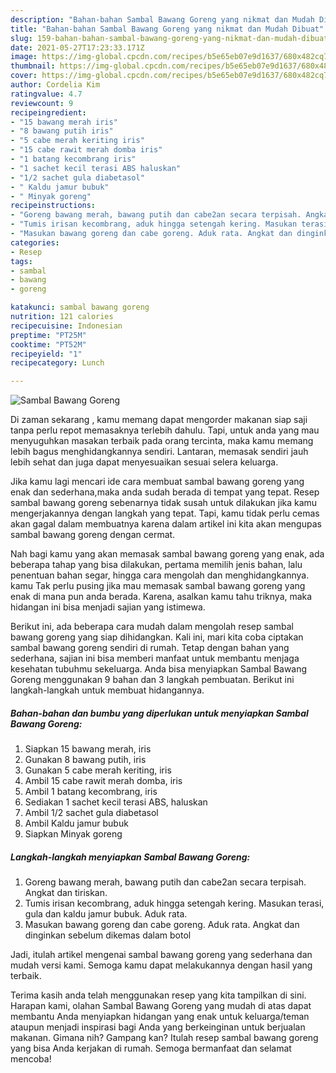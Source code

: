 ```yaml
---
description: "Bahan-bahan Sambal Bawang Goreng yang nikmat dan Mudah Dibuat"
title: "Bahan-bahan Sambal Bawang Goreng yang nikmat dan Mudah Dibuat"
slug: 159-bahan-bahan-sambal-bawang-goreng-yang-nikmat-dan-mudah-dibuat
date: 2021-05-27T17:23:33.171Z
image: https://img-global.cpcdn.com/recipes/b5e65eb07e9d1637/680x482cq70/sambal-bawang-goreng-foto-resep-utama.jpg
thumbnail: https://img-global.cpcdn.com/recipes/b5e65eb07e9d1637/680x482cq70/sambal-bawang-goreng-foto-resep-utama.jpg
cover: https://img-global.cpcdn.com/recipes/b5e65eb07e9d1637/680x482cq70/sambal-bawang-goreng-foto-resep-utama.jpg
author: Cordelia Kim
ratingvalue: 4.7
reviewcount: 9
recipeingredient:
- "15 bawang merah iris"
- "8 bawang putih iris"
- "5 cabe merah keriting iris"
- "15 cabe rawit merah domba iris"
- "1 batang kecombrang iris"
- "1 sachet kecil terasi ABS haluskan"
- "1/2 sachet gula diabetasol"
- " Kaldu jamur bubuk"
- " Minyak goreng"
recipeinstructions:
- "Goreng bawang merah, bawang putih dan cabe2an secara terpisah. Angkat dan tiriskan."
- "Tumis irisan kecombrang, aduk hingga setengah kering. Masukan terasi, gula dan kaldu jamur bubuk. Aduk rata."
- "Masukan bawang goreng dan cabe goreng. Aduk rata. Angkat dan dinginkan sebelum dikemas dalam botol"
categories:
- Resep
tags:
- sambal
- bawang
- goreng

katakunci: sambal bawang goreng 
nutrition: 121 calories
recipecuisine: Indonesian
preptime: "PT25M"
cooktime: "PT52M"
recipeyield: "1"
recipecategory: Lunch

---
```



![Sambal Bawang Goreng](https://img-global.cpcdn.com/recipes/b5e65eb07e9d1637/680x482cq70/sambal-bawang-goreng-foto-resep-utama.jpg)

Di zaman  sekarang , kamu memang dapat mengorder makanan siap saji tanpa perlu repot memasaknya terlebih dahulu. Tapi, untuk anda yang mau menyuguhkan masakan terbaik pada orang tercinta, maka kamu memang lebih bagus menghidangkannya sendiri. Lantaran, memasak sendiri jauh lebih sehat dan juga dapat menyesuaikan sesuai selera keluarga.

Jika kamu lagi mencari ide cara membuat sambal bawang goreng yang enak dan sederhana,maka anda sudah berada di tempat yang tepat. Resep sambal bawang goreng  sebenarnya tidak susah untuk dilakukan jika kamu mengerjakannya dengan langkah yang tepat. Tapi, kamu tidak perlu cemas akan gagal dalam membuatnya 
karena dalam artikel ini kita akan mengupas sambal bawang goreng dengan cermat.  



Nah bagi kamu yang akan memasak sambal bawang goreng yang enak, ada beberapa tahap yang bisa dilakukan, pertama memilih jenis bahan, lalu penentuan bahan segar, hingga cara mengolah dan menghidangkannya. kamu Tak perlu pusing jika mau memasak sambal bawang goreng yang enak di mana pun anda berada. Karena, asalkan kamu  tahu triknya, maka hidangan ini bisa menjadi sajian yang istimewa.

Berikut ini, ada beberapa cara mudah dalam mengolah resep sambal bawang goreng yang siap dihidangkan. Kali ini, mari kita coba ciptakan sambal bawang goreng sendiri di rumah. Tetap dengan bahan yang sederhana, sajian ini bisa memberi manfaat untuk membantu menjaga kesehatan tubuhmu sekeluarga. Anda bisa menyiapkan Sambal Bawang Goreng menggunakan 9 bahan dan 3 langkah pembuatan. Berikut ini langkah-langkah untuk membuat hidangannya.

<!--inarticleads1-->

##### Bahan-bahan dan bumbu yang diperlukan untuk menyiapkan Sambal Bawang Goreng:

1. Siapkan 15 bawang merah, iris
1. Gunakan 8 bawang putih, iris
1. Gunakan 5 cabe merah keriting, iris
1. Ambil 15 cabe rawit merah domba, iris
1. Ambil 1 batang kecombrang, iris
1. Sediakan 1 sachet kecil terasi ABS, haluskan
1. Ambil 1/2 sachet gula diabetasol
1. Ambil  Kaldu jamur bubuk
1. Siapkan  Minyak goreng




<!--inarticleads2-->

##### Langkah-langkah menyiapkan Sambal Bawang Goreng:

1. Goreng bawang merah, bawang putih dan cabe2an secara terpisah. Angkat dan tiriskan.
1. Tumis irisan kecombrang, aduk hingga setengah kering. Masukan terasi, gula dan kaldu jamur bubuk. Aduk rata.
1. Masukan bawang goreng dan cabe goreng. Aduk rata. Angkat dan dinginkan sebelum dikemas dalam botol




Jadi, itulah artikel mengenai  sambal bawang goreng  yang sederhana dan mudah versi kami. Semoga kamu dapat melakukannya dengan hasil yang terbaik. 

Terima kasih anda telah menggunakan resep yang kita tampilkan di sini. Harapan kami, olahan  Sambal Bawang Goreng yang mudah di atas dapat membantu Anda menyiapkan hidangan yang enak untuk keluarga/teman ataupun menjadi inspirasi bagi Anda yang berkeinginan untuk berjualan makanan. Gimana nih? Gampang kan? Itulah resep sambal bawang goreng yang bisa Anda kerjakan di rumah. Semoga bermanfaat dan selamat mencoba!

